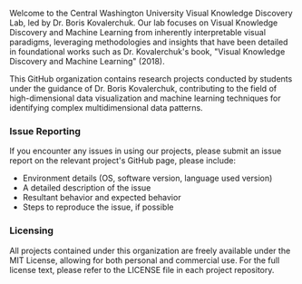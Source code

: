 Welcome to the Central Washington University Visual Knowledge Discovery Lab, led by Dr. Boris Kovalerchuk. Our lab focuses on Visual Knowledge Discovery and Machine Learning from inherently interpretable visual paradigms, leveraging methodologies and insights that have been detailed in foundational works such as Dr. Kovalerchuk's book, "Visual Knowledge Discovery and Machine Learning" (2018).  

This GitHub organization contains research projects conducted by students under the guidance of Dr. Boris Kovalerchuk, contributing to the field of high-dimensional data visualization and machine learning techniques for identifying complex multidimensional data patterns.  

### Issue Reporting

If you encounter any issues in using our projects, please submit an issue report on the relevant project's GitHub page, please include:

- Environment details (OS, software version, language used version)
- A detailed description of the issue
- Resultant behavior and expected behavior
- Steps to reproduce the issue, if possible

### Licensing

All projects contained under this organization are freely available under the MIT License, allowing for both personal and commercial use. For the full license text, please refer to the LICENSE file in each project repository.
